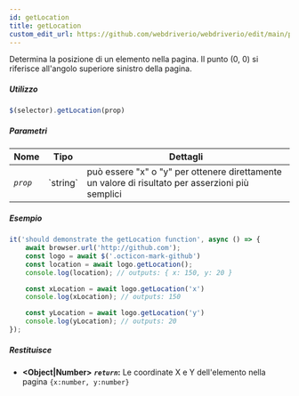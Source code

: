 ```yaml
---
id: getLocation
title: getLocation
custom_edit_url: https://github.com/webdriverio/webdriverio/edit/main/packages/webdriverio/src/commands/element/getLocation.ts
---
```


Determina la posizione di un elemento nella pagina. Il punto (0, 0) si riferisce 
all'angolo superiore sinistro della pagina.

##### Utilizzo

```js
$(selector).getLocation(prop)
```

##### Parametri

<table>
  <thead>
    <tr>
      <th>Nome</th><th>Tipo</th><th>Dettagli</th>
    </tr>
  </thead>
  <tbody>
    <tr>
      <td><code><var>prop</var></code></td>
      <td>`string`</td>
      <td>può essere "x" o "y" per ottenere direttamente un valore di risultato per asserzioni più semplici</td>
    </tr>
  </tbody>
</table>

##### Esempio

```js title="getLocation.js"
it('should demonstrate the getLocation function', async () => {
    await browser.url('http://github.com');
    const logo = await $('.octicon-mark-github')
    const location = await logo.getLocation();
    console.log(location); // outputs: { x: 150, y: 20 }

    const xLocation = await logo.getLocation('x')
    console.log(xLocation); // outputs: 150

    const yLocation = await logo.getLocation('y')
    console.log(yLocation); // outputs: 20
});
```

##### Restituisce

- **&lt;Object|Number&gt;**
            **<code><var>return</var></code>:**   Le coordinate X e Y dell'elemento nella pagina `{x:number, y:number}`